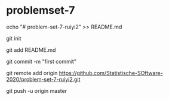 # problemset-7
echo "# problem-set-7-ruiyi2" >> README.md

git init 

git add README.md

git commit -m "first commit"

git remote add origin https://github.com/Statistische-SOftware-2020/problem-set-7-ruiyi2.git

git push -u origin master
